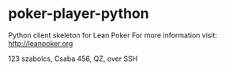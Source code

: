 poker-player-python
===================

Python client skeleton for Lean Poker For more information visit: http://leanpoker.org 

123 szabolcs, Csaba
456, QZ, over SSH
